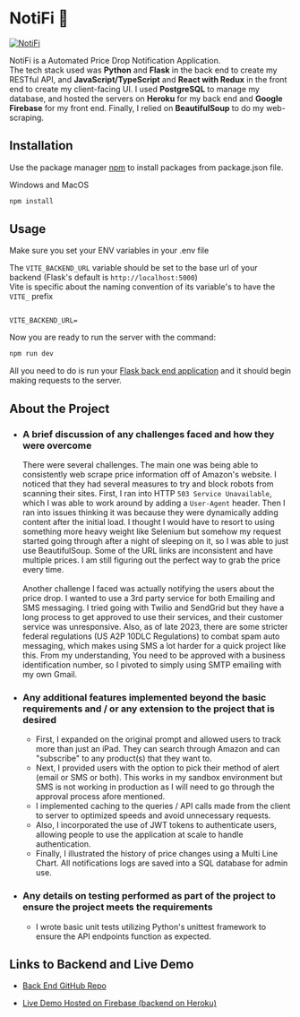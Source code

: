 # NotiFi 🔔
[![NotiFi](https://img.shields.io/badge/NotiFi-4287f-blue?style=flat-square)](https://notifi-4276f.web.app/)

NotiFi is a Automated Price Drop Notification Application.\
The tech stack used was **Python** and **Flask** in the back end to create my RESTful API, and **JavaScript/TypeScript** and **React with Redux** in the front end to create my client-facing UI. I used **PostgreSQL** to manage my database, and hosted the servers on **Heroku** for my back end and **Google Firebase** for my front end. Finally, I relied on **BeautifulSoup** to do my web-scraping.

## Installation

Use the package manager [npm](https://nodejs.org/en) to install packages from package.json file.

Windows and MacOS
```bash
npm install
```

## Usage
Make sure you set your ENV variables in your .env file

The `VITE_BACKEND_URL` variable should be set to the base url of your backend (Flask's default is `http://localhost:5000`)\
Vite is specific about the naming convention of its variable's to have the `VITE_` prefix

```.env

VITE_BACKEND_URL=

```
Now you are ready to run the server with the command:

```bash
npm run dev
```

All you need to do is run your [Flask back end application](https://github.com/smtsuchi/notifi_backend) and it should begin making requests to the server.

## About the Project

- ### A brief discussion of any challenges faced and how they were overcome
    There were several challenges. The main one was being able to consistently web scrape price information off of Amazon's website. I noticed that they had several measures to try and block robots from scanning their sites. First, I ran into HTTP `503 Service Unavailable`, which I was able to work around by adding a `User-Agent` header. Then I ran into issues thinking it was because they were dynamically adding content after the initial load. I thought I would have to resort to using something more heavy weight like Selenium but somehow my request started going through after a night of sleeping on it, so I was able to just use BeautifulSoup. Some of the URL links are inconsistent and have multiple prices. I am still figuring out the perfect way to grab the price every time.\
\
Another challenge I faced was actually notifying the users about the price drop. I wanted to use a 3rd party service for both Emailing and SMS messaging. I tried going with Twilio and SendGrid but they have a long process to get approved to use their services, and their customer service was unresponsive. Also, as of late 2023, there are some stricter federal regulations (US A2P 10DLC Regulations) to combat spam auto messaging, which makes using SMS a lot harder for a quick project like this. From my understanding, You need to be approved with a business identification number, so I pivoted to simply using SMTP emailing with my own Gmail.

- ### Any additional features implemented beyond the basic requirements and / or any extension to the project that is desired
    - First, I expanded on the original prompt and allowed users to track more than just an iPad. They can search through Amazon and can "subscribe" to any product(s) that they want to.
    - Next, I provided users with the option to pick their method of alert (email or SMS or both). This works in my sandbox environment but SMS is not working in production as I will need to go through the approval process afore mentioned.
    - I implemented caching to the queries / API calls made from the client to server to optimized speeds and avoid unnecessary requests.
    - Also, I incorporated the use of JWT tokens to authenticate users, allowing people to use the application at scale to handle authentication. 
    - Finally, I illustrated the history of price changes using a Multi Line Chart. All notifications logs are saved into a SQL database for admin use. 

- ### Any details on testing performed as part of the project to ensure the project meets the requirements
    - I wrote basic unit tests utilizing Python's unittest framework to ensure the API endpoints function as expected.

## Links to Backend and Live Demo
- [Back End GitHub Repo](https://github.com/smtsuchi/notifi_backend)

- [Live Demo Hosted on Firebase (backend on Heroku)](https://notifi-4276f.web.app/)